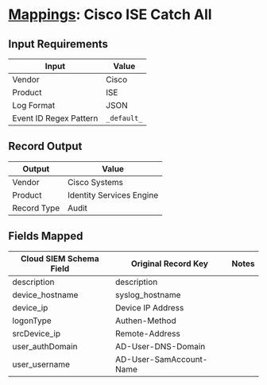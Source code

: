 # [Mappings](README.md): Cisco ISE Catch All

## Input Requirements

|Input|Value|
|-----|-----|
|Vendor|Cisco|
|Product|ISE|
|Log Format|JSON|
|Event ID Regex Pattern|`_default_`|

## Record Output

|Output|Value|
|------|-----|
|Vendor|Cisco Systems|
|Product|Identity Services Engine|
|Record Type|Audit|

## Fields Mapped

|Cloud SIEM Schema Field|Original Record Key|Notes|
|-----------------------|-------------------|-----|
|description|description||
|device_hostname|syslog_hostname||
|device_ip|Device IP Address||
|logonType|Authen-Method||
|srcDevice_ip|Remote-Address||
|user_authDomain|AD-User-DNS-Domain||
|user_username|AD-User-SamAccount-Name||


